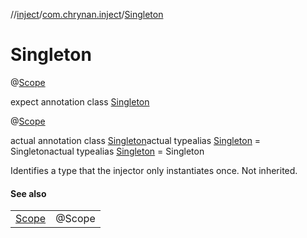 //[inject](../../../index.md)/[com.chrynan.inject](../index.md)/[Singleton](index.md)

# Singleton

@[Scope](../-scope/index.md)

expect annotation class [Singleton](index.md)

@[Scope](../-scope/index.md)

actual annotation class [Singleton](index.md)actual typealias [Singleton](index.md) = Singletonactual typealias [Singleton](index.md) = Singleton

Identifies a type that the injector only instantiates once. Not inherited.

#### See also

| | |
|---|---|
| [Scope](../-scope/index.md) | @Scope |
